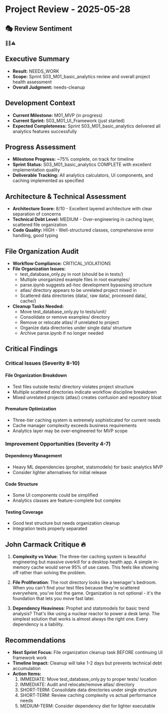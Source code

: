 # Project Review - 2025-05-28

## 🎭 Review Sentiment

🎯🧹⚠️

## Executive Summary

- **Result:** NEEDS_WORK
- **Scope:** Sprint S03_M01_basic_analytics review and overall project health assessment
- **Overall Judgment:** needs-cleanup

## Development Context

- **Current Milestone:** M01_MVP (in progress)
- **Current Sprint:** S03_M01_UI_Framework (just started)
- **Expected Completeness:** Sprint S03_M01_basic_analytics delivered all analytics features successfully

## Progress Assessment

- **Milestone Progress:** ~75% complete, on track for timeline
- **Sprint Status:** S03_M01_basic_analytics COMPLETE with excellent implementation quality
- **Deliverable Tracking:** All analytics calculators, UI components, and caching implemented as specified

## Architecture & Technical Assessment

- **Architecture Score:** 8/10 - Excellent layered architecture with clear separation of concerns
- **Technical Debt Level:** MEDIUM - Over-engineering in caching layer, scattered file organization
- **Code Quality:** HIGH - Well-structured classes, comprehensive error handling, good typing

## File Organization Audit

- **Workflow Compliance:** CRITICAL_VIOLATIONS
- **File Organization Issues:** 
  - test_database_only.py in root (should be in tests/)
  - Multiple unorganized example files in root examples/
  - parse.ipynb suggests ad-hoc development bypassing structure
  - atlas/ directory appears to be unrelated project mixed in
  - Scattered data directories (data/, raw data/, processed data/, cache/)
- **Cleanup Tasks Needed:** 
  - Move test_database_only.py to tests/unit/
  - Consolidate or remove examples/ directory  
  - Remove or relocate atlas/ if unrelated to project
  - Organize data directories under single data/ structure
  - Archive parse.ipynb if no longer needed

## Critical Findings

### Critical Issues (Severity 8-10)

#### File Organization Breakdown
- Test files outside tests/ directory violates project structure
- Multiple scattered directories indicate workflow discipline breakdown
- Mixed unrelated projects (atlas/) creates confusion and repository bloat

#### Premature Optimization
- Three-tier caching system is extremely sophisticated for current needs
- Cache manager complexity exceeds business requirements
- Analytics layer may be over-engineered for MVP scope

### Improvement Opportunities (Severity 4-7)

#### Dependency Management
- Heavy ML dependencies (prophet, statsmodels) for basic analytics MVP
- Consider lighter alternatives for initial release

#### Code Structure
- Some UI components could be simplified
- Analytics classes are feature-complete but complex

#### Testing Coverage
- Good test structure but needs organization cleanup
- Integration tests properly separated

## John Carmack Critique 🔥

1. **Complexity vs Value**: The three-tier caching system is beautiful engineering but massive overkill for a desktop health app. A simple in-memory cache would serve 95% of use cases. This feels like showing off rather than solving the problem.

2. **File Proliferation**: The root directory looks like a teenager's bedroom. When you can't find your test files because they're scattered everywhere, you've lost the game. Organization is not optional - it's the foundation that lets you move fast later.

3. **Dependency Heaviness**: Prophet and statsmodels for basic trend analysis? That's like using a nuclear reactor to power a desk lamp. The simplest solution that works is almost always the right one. Every dependency is a liability.

## Recommendations

- **Next Sprint Focus:** File organization cleanup task BEFORE continuing UI framework work
- **Timeline Impact:** Cleanup will take 1-2 days but prevents technical debt accumulation
- **Action Items:** 
  1. IMMEDIATE: Move test_database_only.py to proper tests/ location
  2. IMMEDIATE: Audit and relocate/remove atlas/ directory 
  3. SHORT-TERM: Consolidate data directories under single structure
  4. SHORT-TERM: Review caching complexity vs actual performance needs
  5. MEDIUM-TERM: Consider dependency diet for lighter executable